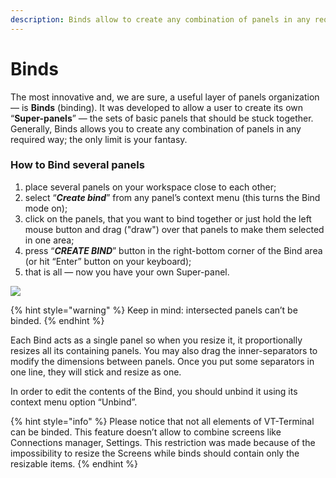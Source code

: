 ```yaml
---
description: Binds allow to create any combination of panels in any required way
---
```


# Binds

The most innovative and, we are sure, a useful layer of panels organization — is **Binds** \(binding\). It was developed to allow a user to create its own “**Super-panels**” — the sets of basic panels that should be stuck together. Generally, Binds allows you to create any combination of panels in any required way; the only limit is your fantasy.

### How to Bind several panels

1. place several panels on your workspace close to each other;
2. select “_**Create bind**_” from any panel’s context menu \(this turns the Bind mode on\);
3. click on the panels, that you want to bind together or just hold the left mouse button and drag \("draw"\) over that panels to make them selected in one area;
4. press “_**CREATE BIND**_” button in the right-bottom corner of the Bind area \(or hit “Enter” button on your keyboard\); 
5. that is all — now you have your own Super-panel.

![](../.gitbook/assets/bind.gif)

{% hint style="warning" %}
Keep in mind: intersected panels can’t be binded.
{% endhint %}

Each Bind acts as a single panel so when you resize it, it proportionally resizes all its containing panels. You may also drag the inner-separators to modify the dimensions between panels. Once you put some separators in one line, they will stick and resize as one.

In order to edit the contents of the Bind, you should unbind it using its context menu option “Unbind”.

{% hint style="info" %}
Please notice that not all elements of VT-Terminal can be binded. This feature doesn’t allow to combine screens like Connections manager, Settings. This restriction was made because of the impossibility to resize the Screens while binds should contain only the resizable items.
{% endhint %}

